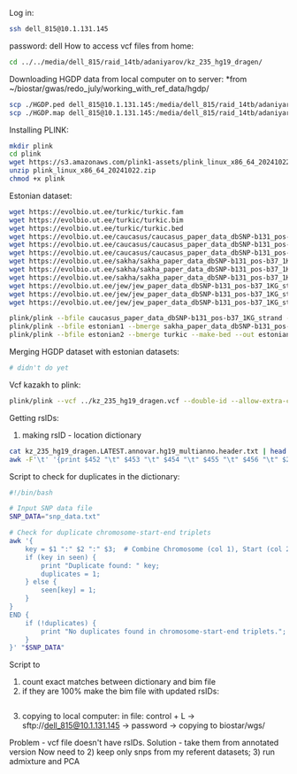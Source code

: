 Log in: 
```bash
ssh dell_815@10.1.131.145
```

password: dell
How to access vcf files from home: 
```bash
cd ../../media/dell_815/raid_14tb/adaniyarov/kz_235_hg19_dragen/
```

Downloading HGDP data from local computer on to server:
*from ~/biostar/gwas/redo_july/working_with_ref_data/hgdp/
```bash
scp ./HGDP.ped dell_815@10.1.131.145:/media/dell_815/raid_14tb/adaniyarov/kz_235_hg19_dragen/graphs
scp ./HGDP.map dell_815@10.1.131.145:/media/dell_815/raid_14tb/adaniyarov/kz_235_hg19_dragen/graphs
```

Installing PLINK:
```bash
mkdir plink
cd plink
wget https://s3.amazonaws.com/plink1-assets/plink_linux_x86_64_20241022.zip
unzip plink_linux_x86_64_20241022.zip
chmod +x plink
```

Estonian dataset:
```bash
wget https://evolbio.ut.ee/turkic/turkic.fam
wget https://evolbio.ut.ee/turkic/turkic.bim
wget https://evolbio.ut.ee/turkic/turkic.bed
wget https://evolbio.ut.ee/caucasus/caucasus_paper_data_dbSNP-b131_pos-b37_1KG_strand.bim
wget https://evolbio.ut.ee/caucasus/caucasus_paper_data_dbSNP-b131_pos-b37_1KG_strand.fam
wget https://evolbio.ut.ee/caucasus/caucasus_paper_data_dbSNP-b131_pos-b37_1KG_strand.bed
wget https://evolbio.ut.ee/sakha/sakha_paper_data_dbSNP-b131_pos-b37_1KG_strand.bim
wget https://evolbio.ut.ee/sakha/sakha_paper_data_dbSNP-b131_pos-b37_1KG_strand.fam
wget https://evolbio.ut.ee/sakha/sakha_paper_data_dbSNP-b131_pos-b37_1KG_strand.bed
wget https://evolbio.ut.ee/jew/jew_paper_data_dbSNP-b131_pos-b37_1KG_strand.bim
wget https://evolbio.ut.ee/jew/jew_paper_data_dbSNP-b131_pos-b37_1KG_strand.fam
wget https://evolbio.ut.ee/jew/jew_paper_data_dbSNP-b131_pos-b37_1KG_strand.bed

plink/plink --bfile caucasus_paper_data_dbSNP-b131_pos-b37_1KG_strand --bmerge jew_paper_data_dbSNP-b131_pos-b37_1KG_strand --make-bed --out ./estonian1
plink/plink --bfile estonian1 --bmerge sakha_paper_data_dbSNP-b131_pos-b37_1KG_strand --make-bed --out estonian2
plink/plink --bfile estonian2 --bmerge turkic --make-bed --out estonian3
```

Merging HGDP dataset with estonian datasets:
```bash
# didn't do yet
```

Vcf kazakh to plink:
```bash
plink/plink --vcf ../kz_235_hg19_dragen.vcf --double-id --allow-extra-chr --make-bed --out kaz
```

Getting rsIDs:
1) making rsID - location dictionary
```bash
cat kz_235_hg19_dragen.LATEST.annovar.hg19_multianno.header.txt | head -n 200 > graphs/header_vcf.tsv
awk -F'\t' '{print $452 "\t" $453 "\t" $454 "\t" $455 "\t" $456 "\t" $21}' kz_235_hg19_dragen.LATEST.annovar.hg19_multianno.header.txt > graphs/snp_data.txt
```

Script to check for duplicates in the dictionary:
```bash
#!/bin/bash

# Input SNP data file
SNP_DATA="snp_data.txt"

# Check for duplicate chromosome-start-end triplets
awk '{
    key = $1 ":" $2 ":" $3;  # Combine Chromosome (col 1), Start (col 2), End (col 3) as key
    if (key in seen) {
        print "Duplicate found: " key;
        duplicates = 1;
    } else {
        seen[key] = 1;
    }
}
END {
    if (!duplicates) {
        print "No duplicates found in chromosome-start-end triplets.";
    }
}' "$SNP_DATA"
```

Script to 
1) count exact matches between dictionary and bim file
2) if they are 100% make the bim file with updated rsIDs:
```bash

```

3) copying to local computer: in file: control + L -> sftp://dell_815@10.1.131.145 -> password -> copying to biostar/wgs/

Problem - vcf file doesn't have rsIDs. Solution - take them from annotated version
Now need to 2) keep only snps from my referent datasets; 3) run admixture and PCA
